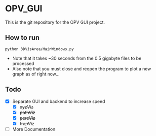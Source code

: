 # OPV_GUI

This is the git repository for the OPV GUI project.

## How to run

    python 3DVisArea/MainWindows.py

* Note that it takes ~30 seconds from the 0.5 gigabyte files to be processed
* Also note that you must close and reopen the program to plot a new graph as of right now...

## Todo
* [X] Separate GUI and backend to increase speed
    * [X] ~~xyzViz~~
    * [X] ~~pathViz~~
    * [X] ~~percViz~~
    * [X] ~~trapViz~~
* [ ] More Documentation

